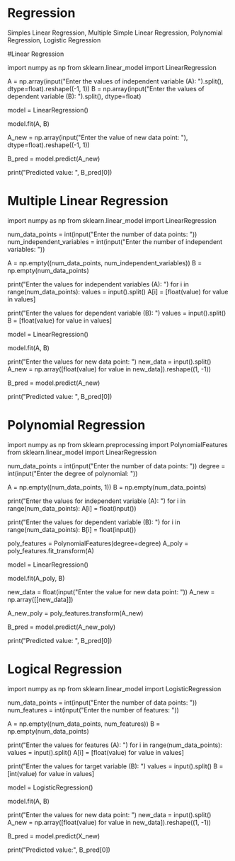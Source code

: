 # Regression
 Simples Linear Regression, Multiple Simple Linear Regression, Polynomial Regression, Logistic Regression



#Linear Regression 

import numpy as np
from sklearn.linear_model import LinearRegression

A = np.array(input("Enter the values of independent variable (A): ").split(), dtype=float).reshape((-1, 1))
B = np.array(input("Enter the values of dependent variable (B): ").split(), dtype=float)

model = LinearRegression()

model.fit(A, B)

A_new = np.array(input("Enter the value of new data point: "), dtype=float).reshape((-1, 1))

B_pred = model.predict(A_new)

print("Predicted value: ", B_pred[0])



# Multiple Linear Regression

import numpy as np
from sklearn.linear_model import LinearRegression

num_data_points = int(input("Enter the number of data points: "))
num_independent_variables = int(input("Enter the number of independent variables: "))

A = np.empty((num_data_points, num_independent_variables))
B = np.empty(num_data_points)

print("Enter the values for independent variables (A): ")
for i in range(num_data_points):
    values = input().split()
    A[i] = [float(value) for value in values]

print("Enter the values for dependent variable (B): ")
values = input().split()
B = [float(value) for value in values]

model = LinearRegression()

model.fit(A, B)

print("Enter the values for new data point: ")
new_data = input().split()
A_new = np.array([float(value) for value in new_data]).reshape((1, -1))

B_pred = model.predict(A_new)

print("Predicted value: ", B_pred[0])



# Polynomial Regression

import numpy as np
from sklearn.preprocessing import PolynomialFeatures
from sklearn.linear_model import LinearRegression

num_data_points = int(input("Enter the number of data points: "))
degree = int(input("Enter the degree of polynomial: "))

A = np.empty((num_data_points, 1))
B = np.empty(num_data_points)

print("Enter the values for independent variable (A): ")
for i in range(num_data_points):
    A[i] = float(input())

print("Enter the values for dependent variable (B): ")
for i in range(num_data_points):
    B[i] = float(input())

poly_features = PolynomialFeatures(degree=degree)
A_poly = poly_features.fit_transform(A)

model = LinearRegression()

model.fit(A_poly, B)

new_data = float(input("Enter the value for new data point: "))
A_new = np.array([[new_data]])

A_new_poly = poly_features.transform(A_new)

B_pred = model.predict(A_new_poly)

print("Predicted value: ", B_pred[0])



# Logical Regression

import numpy as np
from sklearn.linear_model import LogisticRegression

num_data_points = int(input("Enter the number of data points: "))
num_features = int(input("Enter the number of features: "))

A = np.empty((num_data_points, num_features))
B = np.empty(num_data_points)

print("Enter the values for features (A): ")
for i in range(num_data_points):
    values = input().split()
    A[i] = [float(value) for value in values]

print("Enter the values for target variable (B): ")
values = input().split()
B = [int(value) for value in values]

model = LogisticRegression()

model.fit(A, B)

print("Enter the values for new data point: ")
new_data = input().split()
A_new = np.array([float(value) for value in new_data]).reshape((1, -1))

B_pred = model.predict(X_new)

print("Predicted value:", B_pred[0])

